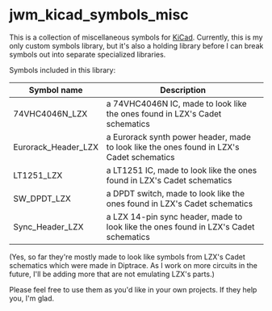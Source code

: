 jwm_kicad_symbols_misc
======================

This is a collection of miscellaneous symbols for [KiCad](https://kicad-pcb.org). Currently, this is my only custom symbols library, but it's also a holding library before I can break symbols out into separate specialized libraries.

Symbols included in this library:

Symbol name | Description
----------- | -----------
74VHC4046N_LZX | a 74VHC4046N IC, made to look like the ones found in LZX's Cadet schematics
Eurorack_Header_LZX | a Eurorack synth power header, made to look like the ones found in LZX's Cadet schematics
LT1251_LZX | a LT1251 IC, made to look like the ones found in LZX's Cadet schematics
SW_DPDT_LZX | a DPDT switch, made to look like the ones found in LZX's Cadet schematics
Sync_Header_LZX | a LZX 14-pin sync header, made to look like the ones found in LZX's Cadet schematics

(Yes, so far they're mostly made to look like symbols from LZX's Cadet schematics which were made in Diptrace. As I work on more circuits in the future, I'll be adding more that are not emulating LZX's parts.)

Please feel free to use them as you'd like in your own projects. If they help you, I'm glad.


